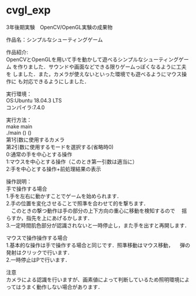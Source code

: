 # cvgl_exp

3年後期実験　OpenCV/OpenGL実験の成果物  

作品名：シンプルなシューティングゲーム

作品紹介:  
OpenCVとOpenGLを用いて手を動かして遊べるシンプルなシューティングゲーム
を作りました．サウンドや画面などできる限りゲームっぽくなるように工夫を
しました．また，カメラが使えないといった環境でも遊べるようにマウス操作に
も対応できるようにしました．

実行環境：  
OS:Ubuntu 18.04.3 LTS  
コンパイラ:7.4.0

実行方法：  
make main  
./main () ()  
第1引数に使用するカメラ  
第2引数に使用するモードを選択する(省略時0)  
0:通常の手を中心とする操作  
1:マウスを中心とする操作（このとき第一引数は適当に）  
2:手を中心とする操作+前処理結果の表示  

操作説明：  
手で操作する場合  
1.手を左右に動かすことでゲームを始められます．  
2.手の位置を変化させることで照準を合わせて的を撃ちます．  
　このときの撃つ動作は手の部分の上下方向の重心に移動を検知するので
　揺らすか，指先を上にあげるかします．  
3.一定時間肌色部分が認識されないと一時停止し，また手を出すと再開します．  

マウスで操作操作する場合  
1.基本的な操作は手で操作する場合と同じです．照準移動はマウス移動，
　弾の発射はクリックで行います．  
2.一時停止はPで行います．  
  
注意  
カメラによる認識を行いますが、画素値によって判断しているため照明環境によってはうまく動作しない場合があります．
